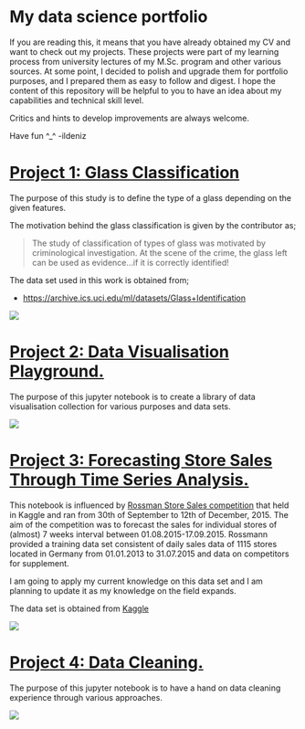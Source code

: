 # My data science portfolio
If you are reading this, it means that you have already obtained my CV and want to check out my projects.
These projects were part of my learning process from university lectures of my M.Sc. program and other various sources. At some point, I decided to polish and upgrade them for portfolio purposes, and I prepared them as easy to follow and digest.
I hope the content of this repository will be helpful to you to have an idea about my capabilities and technical skill level.

Critics and hints to develop improvements are always welcome.

Have fun ^_^ -ildeniz

# [Project 1: Glass Classification](https://github.com/ildeniz/ML-2022-001-Glass_classification) 
The purpose of this study is to define the type of a glass depending on the given features. 

The motivation behind the glass classification is given by the contributor as;
>The study of classification of types of glass was motivated by
criminological investigation. At the scene of the crime, the glass left
can be used as evidence…if it is correctly identified!

The data set used in this work is obtained from;
- https://archive.ics.uci.edu/ml/datasets/Glass+Identification

![](/images/image.png)


# [Project 2: Data Visualisation Playground.](https://github.com/ildeniz/ML-2022-001-Data_Visualisation_Playground) 
The purpose of this jupyter notebook is to create a library of data visualisation collection for various purposes and data sets.

![](/images/image.png)

# [Project 3: Forecasting Store Sales Through Time Series Analysis.](https://github.com/ildeniz/ML-2022-003-Forecasting_Store_Sales_Through_Time_Series_Analysis) 
This notebook is influenced by [Rossman Store Sales competition](https://www.kaggle.com/competitions/rossmann-store-sales) that held in Kaggle and ran from 30th of September to 12th of December, 2015. The aim of the competition was to forecast the sales for individual stores of (almost) 7 weeks interval between 01.08.2015-17.09.2015. Rossmann provided a training data set consistent of daily sales data of 1115 stores located in Germany from 01.01.2013 to 31.07.2015 and data on competitors for supplement.

I am going to apply my current knowledge on this data set and I am planning to update it as my knowledge on the field expands.

The data set is obtained from [Kaggle](https://www.kaggle.com/competitions/rossmann-store-sales/data)

![](/images/image.png)

# [Project 4: Data Cleaning.](https://github.com/ildeniz/ML-2022-004-Data_Cleaning) 
The purpose of this jupyter notebook is to have a hand on data cleaning experience through various approaches.

![](/images/image.png)
